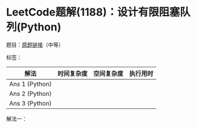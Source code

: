 # LeetCode题解(1188)：设计有限阻塞队列(Python)

题目：[原题链接](https://leetcode-cn.com/problems/design-bounded-blocking-queue/)（中等）

标签：

| 解法           | 时间复杂度 | 空间复杂度 | 执行用时 |
| -------------- | ---------- | ---------- | -------- |
| Ans 1 (Python) |            |            |          |
| Ans 2 (Python) |            |            |          |
| Ans 3 (Python) |            |            |          |

解法一：


